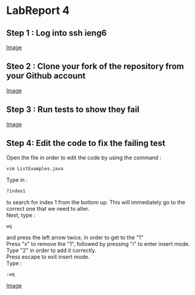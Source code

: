 # LabReport 4

## Step 1 : Log into ssh ieng6

[Image](Login)

## Steo 2 : Clone your fork of the repository from your Github account


[Image](Fork)

## Step 3 : Run tests to show they fail

[Image](Testfail)

## Step 4: Edit the code to fix the failing test

Open the file in order to edit the code by using the command :
~~~
vim ListExamples.java
~~~
Type in :
~~~
?index1
~~~
to search for index 1 from the bottom up. This will immediately go to the correct one that we need to alter.\
Next, type :
~~~
wq
~~~
and press the left arrow twice, <left><left> in order to get to the "1"\
Press "x" to remove the "1", followed by pressing "i" to enter insert mode. Type "2" in order to add it correctly.\
Press escape to exit insert mode.\
Type :
~~~
:wq
~~~
[Image](Openfail)
